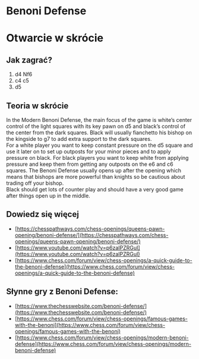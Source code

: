 
Benoni Defense
==============

# Otwarcie w skrócie

## Jak zagrać?
  
1. d4 Nf6
2. c4 c5
3. d5
## Teoria w skrócie
  
In the Modern Benoni Defense, the main focus of the game is white’s center control of the light squares with its key pawn on d5 and black’s control of the center from the dark squares. Black will usually fianchetto his bishop on the kingside to g7 to add extra support to the dark squares.  
For a white player you want to keep constant pressure on the d5 square and use it later on to set up outposts for your minor pieces and to apply pressure on black. For black players you want to keep white from applying pressure and keep them from getting any outposts on the e6 and c6 squares. The Benoni Defense usually opens up after the opening which means that bishops are more powerful than knights so be cautious about trading off your bishop.  
Black should get lots of counter play and should have a very good game after things open up in the middle.
## Dowiedz się więcej
  
- [https://chesspathways.com/chess-openings/queens-pawn-opening/benoni-defense/](https://chesspathways.com/chess-openings/queens-pawn-opening/benoni-defense/)  
- [https://www.youtube.com/watch?v=p6zaIPZRGuI](https://www.youtube.com/watch?v=p6zaIPZRGuI)  
- [https://www.chess.com/forum/view/chess-openings/a-quick-guide-to-the-benoni-defense](https://www.chess.com/forum/view/chess-openings/a-quick-guide-to-the-benoni-defense)
## Słynne gry z Benoni Defense:
  
- [https://www.thechesswebsite.com/benoni-defense/](https://www.thechesswebsite.com/benoni-defense/)  
- [https://www.chess.com/forum/view/chess-openings/famous-games-with-the-benoni](https://www.chess.com/forum/view/chess-openings/famous-games-with-the-benoni)  
- [https://www.chess.com/forum/view/chess-openings/modern-benoni-defense](https://www.chess.com/forum/view/chess-openings/modern-benoni-defense)